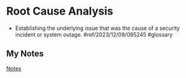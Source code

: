 # Root Cause Analysis
- Establishing the underlying issue that was the cause of a security incident or system outage. #ref/2023/12/09/095245 #glossary 
## My Notes
[Notes](mynotes/root-cause-analysis-notes.md)
